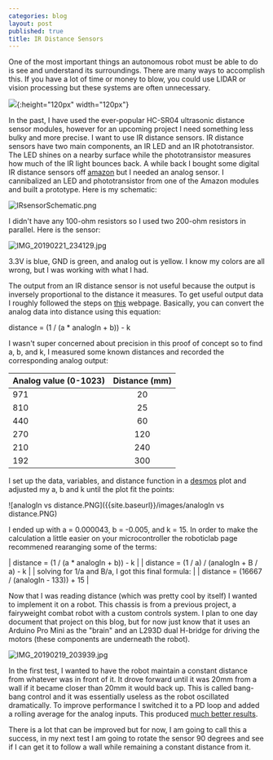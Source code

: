 ```yaml
---
categories: blog
layout: post
published: true
title: IR Distance Sensors
---
```

One of the most important things an autonomous robot must be able to do is see and understand its surroundings. There are many ways to accomplish this. If you have a lot of time or money to blow, you could use LIDAR or vision processing but these systems are often unnecessary.

![]({{site.baseurl}}/images/HC-SR04.jpg){:height="120px" width="120px"}

In the past, I have used the ever-popular HC-SR04 ultrasonic distance sensor modules, however for an upcoming project I need something less bulky and more precise. I want to use IR distance sensors. IR distance sensors have two main components, an IR LED and an IR phototransistor. The LED shines on a nearby surface while the phototransistor measures how much of the IR light bounces back. A while back I bought some digital IR distance sensors off [amazon](https://www.amazon.com/OSOYOO-Infrared-Obstacle-Avoidance-Arduino/dp/B01I57HIJ0/ref=sr_1_4?ie=UTF8&qid=1550812474&sr=8-4&keywords=ir+distance+sensor) but I needed an analog sensor. I cannibalized an LED and phototransistor from one of the Amazon modules and built a prototype. Here is my schematic:

![IRsensorSchematic.png]({{site.baseurl}}/images/IRsensorSchematic.png)

I didn't have any 100-ohm resistors so I used two 200-ohm resistors in parallel. Here is the sensor:

![IMG_20190221_234129.jpg]({{site.baseurl}}/images/IMG_20190221_234129.jpg)

3.3V is blue, GND is green, and analog out is yellow. I know my colors are all wrong, but I was working with what I had.

The output from an IR distance sensor is not useful because the output is inversely proportional to the distance it measures. To get useful output data I roughly followed the steps on [this](https://home.roboticlab.eu/en/examples/sensor/ir_distance) webpage. Basically, you can convert the analog data into distance using this equation:

distance = (1 / (a * analogIn + b)) - k

I wasn't super concerned about precision in this proof of concept so to find a, b, and k, I measured some known distances and recorded the corresponding analog output:

| Analog value (0-1023) | Distance (mm) |
|-----|:--:|
| 971 | 20 |
| 810 | 25 |
| 440 | 60 |
| 270 | 120 |
| 210 | 240 |
| 192 | 300 |

I set up the data, variables, and distance function in a [desmos](https://www.desmos.com/calculator/15avgps3ai) plot and adjusted my a, b and k until the plot fit the points:

![analogIn vs distance.PNG]({{site.baseurl}}/images/analogIn vs distance.PNG)

I ended up with a = 0.000043, b = -0.005, and k = 15. In order to make the calculation a little easier on your microcontroller the roboticlab page recommened rearanging some of the terms:

| distance = (1 / (a * analogIn + b)) - k            |
| distance = (1 / a) / (analogIn + B / a) - k        |
| solving for 1/a and B/a, I got this final formula: |
| distance = (16667 / (analogIn - 133)) + 15         |

Now that I was reading distance (which was pretty cool by itself) I wanted to implement it on a robot. This chassis is from a previous project, a fairyweight combat robot with a custom controls system. I plan to one day document that project on this blog, but for now just know that it uses an Arduino Pro Mini as the "brain" and an L293D dual H-bridge for driving the motors (these components are underneath the robot).

![IMG_20190219_203939.jpg]({{site.baseurl}}/images/IMG_20190219_203939.jpg)

In the first test, I wanted to have the robot maintain a constant distance from whatever was in front of it. It drove forward until it was 20mm from a wall if it became closer than 20mm it would back up. This is called bang-bang control and it was essentially useless as the robot oscillated dramatically. To improve performance I switched it to a PD loop and added a rolling average for the analog inputs. This produced [much better results](https://youtu.be/YmUQSCi_pgA).

There is a lot that can be improved but for now, I am going to call this a success, in my next test I am going to rotate the sensor 90 degrees and see if I can get it to follow a wall while remaining a constant distance from it.

